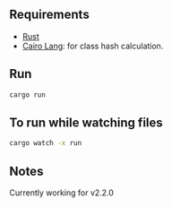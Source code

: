 ## Requirements

- [Rust](https://www.rust-lang.org/tools/install)
- [Cairo Lang](https://www.cairo-lang.org/docs/quickstart.html#quickstart): for class hash calculation.

## Run
 
```bash 
cargo run
```  

## To run while watching files
 
```bash
cargo watch -x run
```

## Notes

Currently working for v2.2.0   
